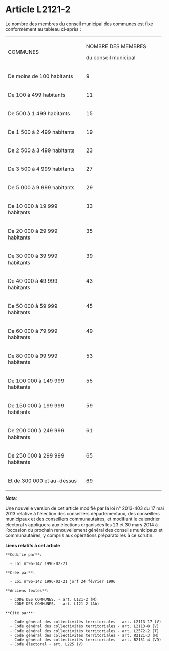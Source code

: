 # Article L2121-2

Le nombre des membres du conseil municipal des communes est fixé conformément au tableau ci-après :

<table>
  <tbody>
    <tr>
      <td width="228">

COMMUNES

</td>
      <td width="228">

NOMBRE DES MEMBRES

du conseil municipal

</td>
    </tr>
    <tr>
      <td valign="top" width="228">

De moins de 100 habitants

</td>
      <td valign="top" width="228">

9

</td>
    </tr>
    <tr>
      <td width="228" valign="top">

De 100 à 499 habitants

</td>
      <td valign="top" width="228">

11

</td>
    </tr>
    <tr>
      <td valign="top" width="228">

De 500 à 1 499 habitants

</td>
      <td valign="top" width="228">

15

</td>
    </tr>
    <tr>
      <td valign="top" width="228">

De 1 500 à 2 499 habitants

</td>
      <td width="228" valign="top">

19

</td>
    </tr>
    <tr>
      <td valign="top" width="228">

De 2 500 à 3 499 habitants

</td>
      <td width="228" valign="top">

23

</td>
    </tr>
    <tr>
      <td valign="top" width="228">

De 3 500 à 4 999 habitants

</td>
      <td width="228" valign="top">

27

</td>
    </tr>
    <tr>
      <td width="228" valign="top">

De 5 000 à 9 999 habitants

</td>
      <td valign="top" width="228">

29

</td>
    </tr>
    <tr>
      <td valign="top" width="228">

De 10 000 à 19 999 habitants

</td>
      <td valign="top" width="228">

33

</td>
    </tr>
    <tr>
      <td valign="top" width="228">

De 20 000 à 29 999 habitants

</td>
      <td valign="top" width="228">

35

</td>
    </tr>
    <tr>
      <td valign="top" width="228">

De 30 000 à 39 999 habitants

</td>
      <td width="228" valign="top">

39

</td>
    </tr>
    <tr>
      <td width="228" valign="top">

De 40 000 à 49 999 habitants

</td>
      <td width="228" valign="top">

43

</td>
    </tr>
    <tr>
      <td valign="top" width="228">

De 50 000 à 59 999 habitants

</td>
      <td width="228" valign="top">

45

</td>
    </tr>
    <tr>
      <td valign="top" width="228">

De 60 000 à 79 999 habitants

</td>
      <td valign="top" width="228">

49

</td>
    </tr>
    <tr>
      <td valign="top" width="228">

De 80 000 à 99 999 habitants

</td>
      <td valign="top" width="228">

53

</td>
    </tr>
    <tr>
      <td width="228" valign="top">

De 100 000 à 149 999 habitants

</td>
      <td valign="top" width="228">

55

</td>
    </tr>
    <tr>
      <td valign="top" width="228">

De 150 000 à 199 999 habitants

</td>
      <td width="228" valign="top">

59

</td>
    </tr>
    <tr>
      <td width="228" valign="top">

De 200 000 à 249 999 habitants

</td>
      <td width="228" valign="top">

61

</td>
    </tr>
    <tr>
      <td valign="top" width="228">

De 250 000 à 299 999 habitants

</td>
      <td valign="top" width="228">

65

</td>
    </tr>
    <tr>
      <td width="228" valign="top">

Et de 300 000 et au-dessus

</td>
      <td valign="top" width="228">

69

</td>
    </tr>
  </tbody>
</table>

**Nota:**

Une nouvelle version de cet article modifié par la loi n° 2013-403 du 17 mai 2013 relative à l'élection des conseillers
départementaux, des conseillers municipaux et des conseillers communautaires, et modifiant le calendrier électoral
s’appliquera aux élections organisées les 23 et 30 mars 2014 à l’occasion du prochain renouvellement général des conseils
municipaux et communautaires, y compris aux opérations préparatoires à ce scrutin.

**Liens relatifs à cet article**

	**Codifié par**:

	  - Loi n°96-142 1996-02-21

	**Créé par**:

	  - Loi n°96-142 1996-02-21 jorf 24 février 1996

	**Anciens textes**:

	  - CODE DES COMMUNES. - art. L121-2 (M)
	  - CODE DES COMMUNES. - art. L121-2 (Ab)

	**Cité par**:

	  - Code général des collectivités territoriales - art. L2113-17 (V)
	  - Code général des collectivités territoriales - art. L2113-8 (V)
	  - Code général des collectivités territoriales - art. L2572-2 (T)
	  - Code général des collectivités territoriales - art. R2121-3 (M)
	  - Code général des collectivités territoriales - art. R2151-4 (VD)
	  - Code électoral - art. L225 (V)
